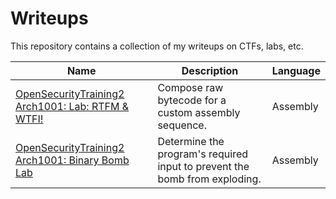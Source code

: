 # Writeups
This repository contains a collection of my writeups on CTFs, labs, etc.

| Name                                                                                                                   | Description                                                                | Language  |
|------------------------------------------------------------------------------------------------------------------------|----------------------------------------------------------------------------|-----------|
| [OpenSecurityTraining2 Arch1001: Lab: RTFM & WTFI!](https://github.com/theokwebb/my-writeups/tree/main/LabRTFM%26WTFI) | Compose raw bytecode for a custom assembly sequence.                       | Assembly  |
| [OpenSecurityTraining2 Arch1001: Binary Bomb Lab](https://github.com/theokwebb/my-writeups/tree/main/BinaryBomb)       | Determine the program's required input to prevent the bomb from exploding. | Assembly  |
